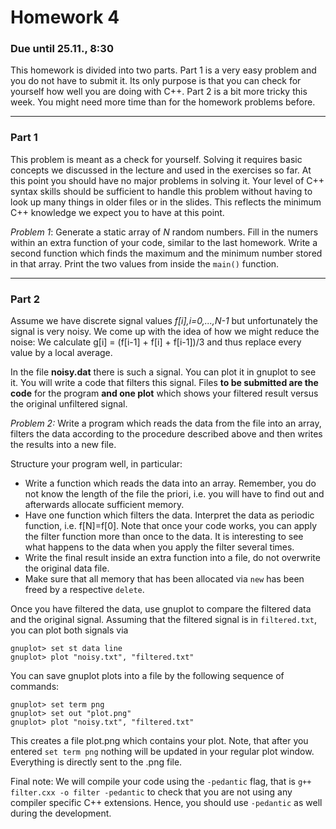 # Homework 4
###  Due until 25.11., 8:30

This homework is divided into two parts. Part 1 is a very easy problem and you do not have to submit it. Its only purpose is that you can check for yourself how well you are doing with C++. Part 2 is a bit more tricky this week. You might need more time than for the homework problems before.

***
### Part 1
This problem is meant as a check for yourself. Solving it requires basic concepts we discussed in the lecture and used in the exercises so far. At this point you should have no major problems in solving it. Your level of C++ syntax skills should be sufficient to handle this problem without having to look up many things in older files or in the slides. This reflects the minimum C++ knowledge we expect you to have at this point.

*Problem 1*:
Generate a static array of *N* random numbers. Fill in the numers within an extra function of your code, similar to the last homework. Write a second function which finds the maximum and the minimum number stored in that array. Print the two values from inside the `main()` function.

***

### Part 2

Assume we have discrete signal values *f[i],i=0,...,N-1* but unfortunately the signal is very noisy. We come up with the idea of how we might reduce the noise: We calculate g[i] = (f[i-1] + f[i] + f[i-1])/3 and thus replace every value by a local average.

In the file **noisy.dat** there is such a signal. You can plot it in gnuplot to see it. You will write a code that filters this signal. Files **to be submitted are the code** for the program **and one plot** which shows your filtered result versus the original unfiltered signal.

*Problem 2:* Write a program which reads the data from the file into an array, filters the data according to the procedure described above and then writes the results into a new file.

Structure your program well, in particular:
* Write a function which reads the data into an array.
    Remember, you do not know the length of the file the priori,
    i.e. you will have to find out and afterwards allocate sufficient
    memory.
* Have one function which filters the data. Interpret the
  data as periodic function, i.e. f[N]=f[0]. Note that once
  your code works, you can apply the filter function more than
  once to the data. It is interesting to see what happens to the
  data when you apply the filter several times.
* Write the final result inside an extra function into a file, do not
  overwrite the original data file.
* Make sure that all memory that has been allocated via `new` has
  been freed by a respective `delete`.

Once you have filtered the data, use gnuplot to compare the filtered
data and the original signal. Assuming that the filtered signal is in `filtered.txt`, you can plot both signals via
```
gnuplot> set st data line
gnuplot> plot "noisy.txt", "filtered.txt"
```
You can save gnuplot plots into a file by the following sequence of commands:
```
gnuplot> set term png
gnuplot> set out "plot.png"
gnuplot> plot "noisy.txt", "filtered.txt"
```
This creates a file plot.png which contains your plot. Note, that after you entered `set term png` nothing will be updated in your regular plot window. Everything is directly sent to the .png file.


Final note: We will compile your code using the `-pedantic` flag, that is `g++ filter.cxx -o filter -pedantic` to check that you are not using any compiler specific C++ extensions. Hence, you should use `-pedantic` as well during the development.
